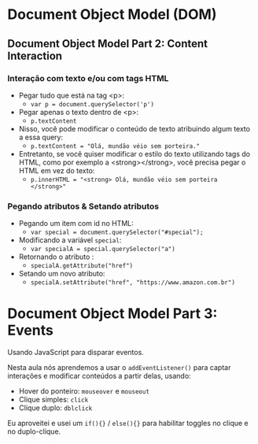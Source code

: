 # Document Object Model (DOM)

## Document Object Model Part 2: Content Interaction

### Interação com texto e/ou com tags HTML

* Pegar tudo que está na tag &lt;p&gt;:
  * `var p = document.querySelector('p')`
* Pegar apenas o texto dentro de &lt;p&gt;:
  *  `p.textContent`
* Nisso, você pode modificar o conteúdo de texto atribuindo algum texto a essa query:
  * `p.textContent = "Olá, mundão véio sem porteira." `
* Entretanto, se você quiser modificar o estilo do texto utilizando tags do HTML, como por exemplo a &lt;strong&gt;&lt;/strong&gt;, você precisa pegar o HTML em vez do texto:
  * `p.innerHTML = "<strong> Olá, mundão véio sem porteira </strong>"`

### Pegando atributos & Setando atributos

* Pegando um item com id no HTML:
  * `var special = document.querySelector("#special");`
* Modificando a variável `special`:
  * `var specialA = special.querySelector("a")`
* Retornando o atributo :
  * `specialA.getAttribute("href")`
* Setando um novo atributo:
  * `specialA.setAttribute("href", "https://www.amazon.com.br")`



# Document Object Model Part 3: Events

Usando JavaScript para disparar eventos.

Nesta aula nós aprendemos a usar o `addEventListener()` para captar interações e modificar conteúdos a partir delas, usando:

* Hover do ponteiro: `mouseover` e `mouseout`
* Clique simples: `click`
* Clique duplo: `dblclick`

Eu aproveitei e usei um `if(){}` / `else(){}` para habilitar toggles no clique e no duplo-clique.

